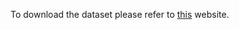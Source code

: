 To download the dataset please refer to [this](https://www.kaggle.com/datasets/kaggle/meta-kaggle) website.